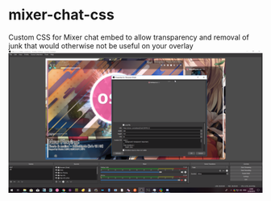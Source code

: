 # mixer-chat-css
Custom CSS for Mixer chat embed to allow transparency and removal of junk that would otherwise not be useful on your overlay
![Demo screenshot](https://github.com/KatouMegumi-osu/mixer-chat-css/raw/master/2018-06-30_23-08-56.png)

